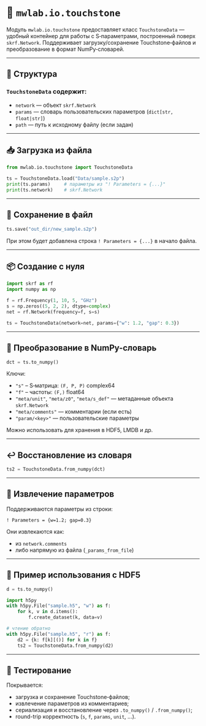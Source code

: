 # 📡 `mwlab.io.touchstone`

Модуль `mwlab.io.touchstone` предоставляет класс `TouchstoneData` — удобный контейнер для работы с S‑параметрами, построенный поверх `skrf.Network`. Поддерживает загрузку/сохранение Touchstone‑файлов и преобразование в формат NumPy‑словарей.

---

## 🧱 Структура

### `TouchstoneData` содержит:

- `network` — объект `skrf.Network`
- `params` — словарь пользовательских параметров (`dict[str, float|str]`)
- `path` — путь к исходному файлу (если задан)

---

## 📥 Загрузка из файла

```python
from mwlab.io.touchstone import TouchstoneData

ts = TouchstoneData.load("Data/sample.s2p")
print(ts.params)     # параметры из "! Parameters = {...}"
print(ts.network)    # skrf.Network
```

---

## 💾 Сохранение в файл

```python
ts.save("out_dir/new_sample.s2p")
```

При этом будет добавлена строка `! Parameters = {...}` в начало файла.

---

## 📦 Создание с нуля

```python
import skrf as rf
import numpy as np

f = rf.Frequency(1, 10, 5, "GHz")
s = np.zeros((5, 2, 2), dtype=complex)
net = rf.Network(frequency=f, s=s)

ts = TouchstoneData(network=net, params={"w": 1.2, "gap": 0.3})
```

---

## 🔁 Преобразование в NumPy-словарь

```python
dct = ts.to_numpy()
```

Ключи:

- `"s"` – S‑матрица: `(F, P, P)` complex64
- `"f"` – частоты: `(F,)` float64
- `"meta/unit"`, `"meta/z0"`, `"meta/s_def"` — метаданные объекта `skrf.Network`
- `"meta/comments"` — комментарии (если есть)
- `"param/<key>"` — пользовательские параметры

Можно использовать для хранения в HDF5, LMDB и др.

---

## ↩️ Восстановление из словаря

```python
ts2 = TouchstoneData.from_numpy(dct)
```

---

## 🧠 Извлечение параметров

Поддерживаются параметры из строки:

```text
! Parameters = {w=1.2; gap=0.3}
```

Они извлекаются как:

- из `network.comments`
- либо напрямую из файла (`_params_from_file`)

---

## 🧪 Пример использования с HDF5

```python
d = ts.to_numpy()

import h5py
with h5py.File("sample.h5", "w") as f:
    for k, v in d.items():
        f.create_dataset(k, data=v)

# чтение обратно
with h5py.File("sample.h5", "r") as f:
    d2 = {k: f[k][()] for k in f}
    ts2 = TouchstoneData.from_numpy(d2)
```

---

## 🧪 Тестирование

Покрывается:

- загрузка и сохранение Touchstone‑файлов;
- извлечение параметров из комментариев;
- сериализация и восстановление через `.to_numpy()` / `.from_numpy()`;
- round-trip корректность (`s`, `f`, `params`, `unit`, ...).